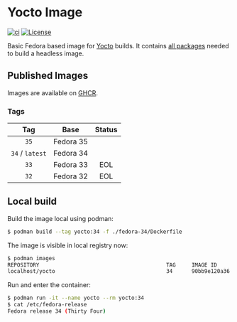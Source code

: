 # Yocto Image

[![ci](https://github.com/jhnc-oss/yocto-image/actions/workflows/ci.yml/badge.svg)](https://github.com/jhnc-oss/yocto-image/actions/workflows/ci.yml)
[![License](https://img.shields.io/badge/license-MIT-yellow.svg)](LICENSE)

Basic Fedora based image for [Yocto](https://www.yoctoproject.org/) builds. It contains [all packages](https://docs.yoctoproject.org/current/ref-manual/system-requirements.html#required-packages-for-the-build-host) needed to build a headless image.

## Published Images

Images are available on [GHCR](https://github.com/jhnc-oss/yocto-image/pkgs/container/yocto-image%2Fyocto).

### Tags

| Tag | Base | Status |
|:---:|:----:|:------:|
| `35` | Fedora 35 | |
| `34` / `latest` | Fedora 34 | |
| `33` | Fedora 33 | EOL |
| `32` | Fedora 32 | EOL |

## Local build

Build the image local using podman:

```sh
$ podman build --tag yocto:34 -f ./fedora-34/Dockerfile
```

The image is visible in local registry now:

```sh
$ podman images
REPOSITORY                                        TAG     IMAGE ID      CREATED        SIZE
localhost/yocto                                   34      90bb9e120a36  2 minutes ago  777 MB
```

Run and enter the container:

```sh
$ podman run -it --name yocto --rm yocto:34
$ cat /etc/fedora-release
Fedora release 34 (Thirty Four)
```
